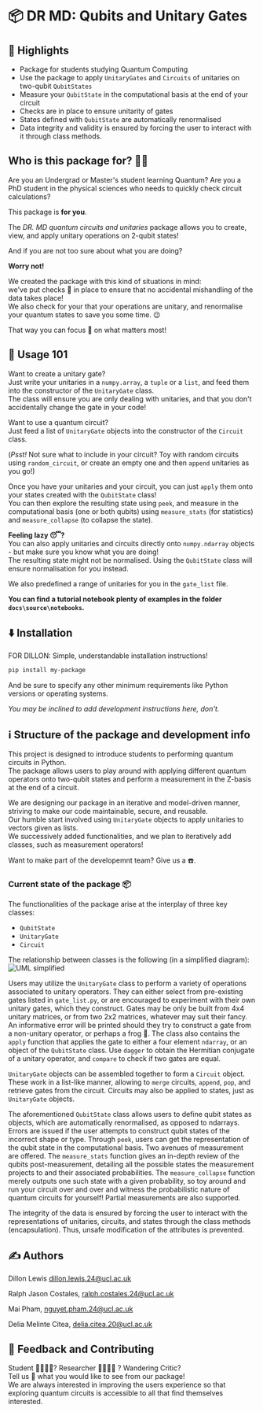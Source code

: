 # 📦 DR MD: Qubits and Unitary Gates

## 🌟 Highlights

- Package for students studying Quantum Computing
- Use the package to apply `UnitaryGates` and `Circuits` of unitaries on two-qubit `QubitStates`
- Measure your `QubitState` in the computational basis at the end of your circuit
- Checks are in place to ensure unitarity of gates
- States defined with `QubitState` are automatically renormalised
- Data integrity and validity is ensured by forcing the user to interact with it through class methods.

## Who is this package for? 🧑‍🎓

Are you an Undergrad or Master's student learning Quantum? Are you a PhD student in the physical sciences who needs to quickly check circuit calculations?

This package is **for you**.

The *DR. MD quantum circuits and unitaries* package allows you to create, view, and apply unitary operations on 2-qubit states!

And if you are not too sure about what you are doing? 

**Worry not!** 

We created the package with this kind of situations in mind: \
we've put checks :guard: in place to ensure that no accidental mishandling of the data takes place!\
We also check for your that your operations are unitary, and renormalise your quantum states to save you some time. 😉

That way you can focus :mag_right: on what matters most!

## 🚀 Usage 101

Want to create a unitary gate?\
Just write your unitaries in a `numpy.array`, a `tuple` or a `list`, and feed them into the constructor of the `UnitaryGate` class. \
The class will ensure you are only dealing with unitaries, and that you don't accidentally change the gate in your code!

Want to use a quantum circuit?\
Just feed a list of `UnitaryGate` objects into the constructor of the `Circuit` class. 

(*Psst!* Not sure what to include in your circuit? Toy with random circuits using `random_circuit`, or create an empty one and then `append` unitaries as you go!)

Once you have your unitaries and your circuit, you can just `apply` them onto your states created with the `QubitState` class!\
You can then explore the resulting state using `peek`, and measure in the computational basis (one or both qubits) using `measure_stats` (for statistics) and `measure_collapse` (to collapse the state).

**Feeling lazy 😴?** \
You can also apply unitaries and circuits directly onto `numpy.ndarray` objects - but make sure you know what you are doing! \
The resulting state might not be normalised. Using the `QubitState` class will ensure normalisation for you instead.

We also predefined a range of unitaries for you in the `gate_list` file.

**You can find a tutorial notebook plenty of examples in the folder `docs\source\notebooks`.** 

## ⬇️ Installation

FOR DILLON:
Simple, understandable installation instructions!

```bash
pip install my-package
```

And be sure to specify any other minimum requirements like Python versions or operating systems.

*You may be inclined to add development instructions here, don't.*


## ℹ️ Structure of the package and development info

This project is designed to introduce students to performing quantum circuits in Python. \
The package allows users to play around with applying different quantum operators onto two-qubit states and perform a measurement in the Z-basis at the end of a circuit.

We are designing our package in an iterative and model-driven manner, striving to make our code maintainable, secure, and reusable.\
Our humble start involved using `UnitaryGate` objects to apply unitaries to vectors given as lists. \
We successively added functionalities, and we plan to iteratively add classes, such as measurement operators! 

Want to make part of the developemnt team? Give us a ☎️. 

### Current state of the package 📦

The functionalities of the package arise at the interplay of three key classes: 
* `QubitState`
* `UnitaryGate`
* `Circuit`

The relationship between classes is the following (in a simplified diagram):
![UML simplified](https://github.com/user-attachments/assets/afccb539-77d7-42e0-afb0-ad58a6a8d383)

Users may utilize the ```UnitaryGate``` class to perform a variety of operations associated to unitary operators. They can either select from pre-existing gates listed in `gate_list.py`, or are encouraged to experiment with their own unitary gates, which they construct. Gates may be only be built from 4x4 unitary matrices, or from two 2x2 matrices, whatever may suit their fancy. An informative error will be printed should they try to construct a gate from a non-unitary operator, or perhaps a frog :frog:. The class also contains the ```apply``` function that applies the gate to either a four element ```ndarray```, or an object of the ```QubitState``` class. Use ``dagger`` to obtain the Hermitian conjugate of a unitary operator, and ```compare``` to check if two gates are equal. 

`UnitaryGate` objects can be assembled together to form a `Circuit` object. These work in a list-like manner, allowing to `merge` circuits, `append`, `pop`, and retrieve gates from the circuit. Circuits may also be applied to states, just as `UnitaryGate` objects. 

The aforementioned ```QubitState``` class allows users to define qubit states as objects, which are automatically renormalised, as opposed to ndarrays. Errors are issued if the user attempts to construct qubit states of the incorrect shape or type. Through ```peek```, users can get the representation of the qubit state in the computational basis. Two avenues of measurement are offered. The ```measure_stats``` function gives an in-depth review of the qubits post-measurement, detailing all the possible states the measurement projects to and their associated probabilities. The ```measure_collapse``` function merely outputs one such state with a given probability, so toy around and run your circuit over and over and witness the probabilistic nature of quantum circuits for yourself! Partial measurements are also supported.

The integrity of the data is ensured by forcing the user to interact with the representations of unitaries, circuits, and states through the class methods (encapsulation). Thus, unsafe modification of the attributes is prevented.

## ✍️ Authors

Dillon Lewis dillon.lewis.24@ucl.ac.uk

Ralph Jason Costales, ralph.costales.24@ucl.ac.uk

Mai Pham, nguyet.pham.24@ucl.ac.uk

Delia Melinte Citea, delia.citea.20@ucl.ac.uk

## 💭 Feedback and Contributing

Student 👨‍🎓👩‍🎓? Researcher 👨‍🔬👩‍🔬 ? Wandering Critic?\
Tell us :e-mail: what you would like to see from our package! \
We are always interested in improving the users experience so that exploring quantum circuits is accessible to all that find themselves interested.
